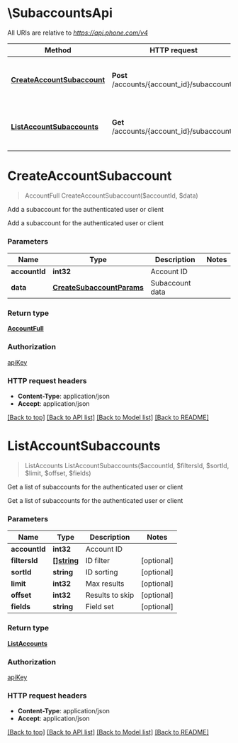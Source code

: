 # \SubaccountsApi

All URIs are relative to *https://api.phone.com/v4*

Method | HTTP request | Description
------------- | ------------- | -------------
[**CreateAccountSubaccount**](SubaccountsApi.md#CreateAccountSubaccount) | **Post** /accounts/{account_id}/subaccounts | Add a subaccount for the authenticated user or client
[**ListAccountSubaccounts**](SubaccountsApi.md#ListAccountSubaccounts) | **Get** /accounts/{account_id}/subaccounts | Get a list of subaccounts for the authenticated user or client


# **CreateAccountSubaccount**
> AccountFull CreateAccountSubaccount($accountId, $data)

Add a subaccount for the authenticated user or client

Add a subaccount for the authenticated user or client


### Parameters

Name | Type | Description  | Notes
------------- | ------------- | ------------- | -------------
 **accountId** | **int32**| Account ID | 
 **data** | [**CreateSubaccountParams**](CreateSubaccountParams.md)| Subaccount data | 

### Return type

[**AccountFull**](AccountFull.md)

### Authorization

[apiKey](../README.md#apiKey)

### HTTP request headers

 - **Content-Type**: application/json
 - **Accept**: application/json

[[Back to top]](#) [[Back to API list]](../README.md#documentation-for-api-endpoints) [[Back to Model list]](../README.md#documentation-for-models) [[Back to README]](../README.md)

# **ListAccountSubaccounts**
> ListAccounts ListAccountSubaccounts($accountId, $filtersId, $sortId, $limit, $offset, $fields)

Get a list of subaccounts for the authenticated user or client

Get a list of subaccounts for the authenticated user or client


### Parameters

Name | Type | Description  | Notes
------------- | ------------- | ------------- | -------------
 **accountId** | **int32**| Account ID | 
 **filtersId** | [**[]string**](string.md)| ID filter | [optional] 
 **sortId** | **string**| ID sorting | [optional] 
 **limit** | **int32**| Max results | [optional] 
 **offset** | **int32**| Results to skip | [optional] 
 **fields** | **string**| Field set | [optional] 

### Return type

[**ListAccounts**](ListAccounts.md)

### Authorization

[apiKey](../README.md#apiKey)

### HTTP request headers

 - **Content-Type**: application/json
 - **Accept**: application/json

[[Back to top]](#) [[Back to API list]](../README.md#documentation-for-api-endpoints) [[Back to Model list]](../README.md#documentation-for-models) [[Back to README]](../README.md)

